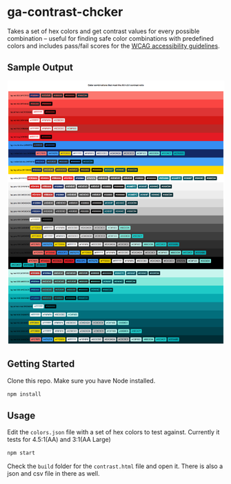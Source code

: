 # ga-contrast-chcker

Takes a set of hex colors and get contrast values for every possible combination –
useful for finding safe color combinations with predefined colors
and includes pass/fail scores for the
[WCAG accessibility guidelines](http://www.w3.org/TR/WCAG20/#visual-audio-contrast).

## Sample Output
![GitHub Logo](/assets/sample_output.png)

## Getting Started
Clone this repo. Make sure you have Node installed.

```bash
npm install
```

## Usage
Edit the `colors.json` file with a set of hex colors to test against. Currently it tests for 4.5:1(AA) and 3:1(AA Large)
```bash
npm start
```

Check the `build` folder for the `contrast.html` file and open it. There is also a json and csv file in there as well.
